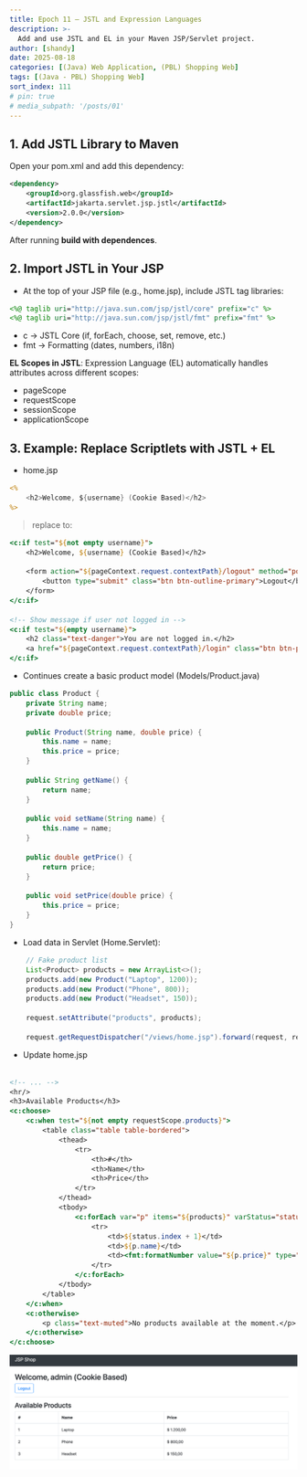 ```yaml
---
title: Epoch 11 – JSTL and Expression Languages
description: >-
  Add and use JSTL and EL in your Maven JSP/Servlet project.
author: [shandy]
date: 2025-08-18
categories: [(Java) Web Application, (PBL) Shopping Web]
tags: [(Java - PBL) Shopping Web]
sort_index: 111
# pin: true
# media_subpath: '/posts/01'
---
```


## 1. Add JSTL Library to Maven

Open your pom.xml and add this dependency:

```xml
<dependency>
    <groupId>org.glassfish.web</groupId>
    <artifactId>jakarta.servlet.jsp.jstl</artifactId>
    <version>2.0.0</version>
</dependency>
```

After running **build with dependences**.

## 2. Import JSTL in Your JSP

- At the top of your JSP file (e.g., home.jsp), include JSTL tag libraries:

```jsp
<%@ taglib uri="http://java.sun.com/jsp/jstl/core" prefix="c" %>
<%@ taglib uri="http://java.sun.com/jsp/jstl/fmt" prefix="fmt" %>
```

- c → JSTL Core (if, forEach, choose, set, remove, etc.)
- fmt → Formatting (dates, numbers, i18n)

**EL Scopes in JSTL**: Expression Language (EL) automatically handles attributes across different scopes:
- pageScope
- requestScope
- sessionScope
- applicationScope

## 3. Example: Replace Scriptlets with JSTL + EL

- home.jsp

```jsp
<%
    <h2>Welcome, ${username} (Cookie Based)</h2>
%>

```

> replace to:

```jsp
<c:if test="${not empty username}">
    <h2>Welcome, ${username} (Cookie Based)</h2>
    
    <form action="${pageContext.request.contextPath}/logout" method="post">
        <button type="submit" class="btn btn-outline-primary">Logout</button>
    </form>
</c:if>

<!-- Show message if user not logged in -->
<c:if test="${empty username}">
    <h2 class="text-danger">You are not logged in.</h2>
    <a href="${pageContext.request.contextPath}/login" class="btn btn-primary">Login</a>
</c:if>
```

- Continues create a basic product model (Models/Product.java)

```java
public class Product {
    private String name;
    private double price;
    
    public Product(String name, double price) {
        this.name = name;
        this.price = price;
    }

    public String getName() {
        return name;
    }

    public void setName(String name) {
        this.name = name;
    }

    public double getPrice() {
        return price;
    }

    public void setPrice(double price) {
        this.price = price;
    }
}
```

- Load data in Servlet (Home.Servlet):

```java
    // Fake product list
    List<Product> products = new ArrayList<>();
    products.add(new Product("Laptop", 1200));
    products.add(new Product("Phone", 800));
    products.add(new Product("Headset", 150));
    
    request.setAttribute("products", products);

    request.getRequestDispatcher("/views/home.jsp").forward(request, response);
```

- Update home.jsp

```jsp

<!-- ... -->
<hr/>
<h3>Available Products</h3>
<c:choose>
    <c:when test="${not empty requestScope.products}">
        <table class="table table-bordered">
            <thead>
                <tr>
                    <th>#</th>
                    <th>Name</th>
                    <th>Price</th>
                </tr>
            </thead>
            <tbody>
                <c:forEach var="p" items="${products}" varStatus="status">
                    <tr>
                        <td>${status.index + 1}</td>
                        <td>${p.name}</td>
                        <td><fmt:formatNumber value="${p.price}" type="currency" currencySymbol="$" /></td>
                    </tr>
                </c:forEach>
            </tbody>
        </table>
    </c:when>
    <c:otherwise>
        <p class="text-muted">No products available at the moment.</p>
    </c:otherwise>
</c:choose>

```

![](/assets/img/2025-08-19-11-31-08.png)
